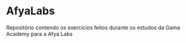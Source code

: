 # AfyaLabs
Repositório contendo os exercícios feitos durante os estudos da Gama Academy para a Afya Labs
